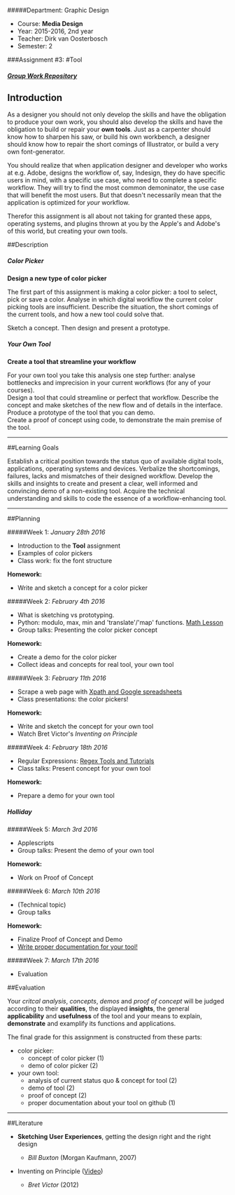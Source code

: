 #####Department: Graphic Design

- Course: **Media Design**
- Year: 2015-2016, 2nd year
- Teacher: Dirk van Oosterbosch
- Semester: 2

###Assignment #3:
#Tool

##### [Group Work Repository](https://github.com/ArtezGDA/Tool-Assignment)

## Introduction

As a designer you should not only develop the skills and have the obligation to produce your own work, you should also develop the skills and have the obligation to build or repair your **own tools**. Just as a carpenter should know how to sharpen his saw, or build his own workbench, a designer should know how to repair the short comings of Illustrator, or build a very own font-generator.

You should realize that when application designer and developer who works at e.g. Adobe, designs the workflow of, say, Indesign, they do have specific users in mind, with a specific use case, who need to complete a specific workflow. They will try to find the most common demoninator, the use case that will benefit the most users. But that doesn't necessarily mean that the application is optimized for *your* workflow. 

Therefor this assignment is all about not taking for granted these apps, operating systems, and plugins thrown at you by the Apple's and Adobe's of this world, but creating your own tools.

##Description


##### Color Picker

**Design a new type of color picker**

The first part of this assignment is making a color picker: a tool to select, pick or save a color. Analyse in which digital workflow the current color picking tools are insufficient. Describe the situation, the short comings of the current tools, and how a new tool could solve that.

Sketch a concept. Then design and present a prototype.

##### Your Own Tool

**Create a tool that streamline your workflow**

For your own tool you take this analysis one step further: analyse bottlenecks and imprecision in your current workflows (for any of your courses).  
Design a tool that could streamline or perfect that workflow. Describe the concept and make sketches of the new flow and of details in the interface.  
Produce a prototype of the tool that you can demo.  
Create a proof of concept using code, to demonstrate the main premise of the tool.

----
##Learning Goals

Establish a critical position towards the status quo of available digital tools, applications, operating systems and devices. Verbalize the shortcomings, failures, lacks and mismatches of their designed workflow. Develop the skills and insights to create and present a clear, well informed and convincing demo of a non-existing tool. Acquire the technical understanding and skills to code the essence of a workflow-enhancing tool.

----
##Planning

#####Week 1:
*January 28th 2016*

- Introduction to the **Tool** assignment
- Examples of color pickers
- Class work: fix the font structure

**Homework:**

- Write and sketch a concept for a color picker

#####Week 2:
*February 4th 2016*

- What is sketching vs prototyping.
- Python: modulo, max, min and 'translate'/'map' functions. [Math Lesson](Lesson_06_Math_Functions.md)
- Group talks: Presenting the color picker concept

**Homework:**

- Create a demo for the color picker
- Collect ideas and concepts for real tool, your own tool

#####Week 3:
*February 11th 2016*

- Scrape a web page with [Xpath and Google spreadsheets](Lesson_07_Scraping_with_Xpath.md)
- Class presentations: the color pickers!

**Homework:**

- Write and sketch the concept for your own tool
- Watch Bret Victor's *Inventing on Principle*

#####Week 4:
*February 18th 2016*

- Regular Expressions: [Regex Tools and Tutorials](Lesson_08_Regex.md)
- Class talks: Present concept for your own tool

**Homework:**

- Prepare a demo for your own tool

##### Holliday

#####Week 5:
*March 3rd 2016*

- Applescripts
- Group talks: Present the demo of your own tool

**Homework:**

- Work on Proof of Concept

#####Week 6:
*March 10th 2016*

- (Technical topic)
- Group talks

**Homework:**

- Finalize Proof of Concept and Demo
- [Write proper documentation for your tool!](HowToWriteGoodDocumentation.md)

#####Week 7:
*March 17th 2016*

- Evaluation

##Evaluation

Your *critcal analysis*, *concepts*, *demos* and *proof of concept* will be judged according to their **qualities**, the displayed **insights**, the general **applicability** and **usefulness** of the tool and your means to explain, **demonstrate** and examplify its functions and applications.

The final grade for this assignment is constructed from these parts:

- color picker:
	- concept of color picker (1)
	- demo of color picker (2)
- your own tool:
	- analysis of current status quo & concept for tool (2)
	- demo of tool (2)
	- proof of concept (2)
	- proper documentation about your tool on github (1)

----
##Literature

- **Sketching User Experiences**, getting the design right and the right design
	- *Bill Buxton* (Morgan Kaufmann, 2007)

- Inventing on Principle ([Video](https://vimeo.com/36579366))
	- *Bret Victor* (2012)